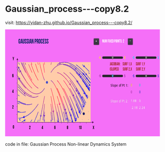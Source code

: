 # Gaussian_process---copy8.2

visit: https://yidan-zhu.github.io/Gaussian_process---copy8.2/

<img src="https://github.com/Yidan-Zhu/Gaussian_process---copy8.2/blob/main/pic.png?raw=true" width=600 height=350>

code in file: Gaussian Process Non-linear Dynamics System
